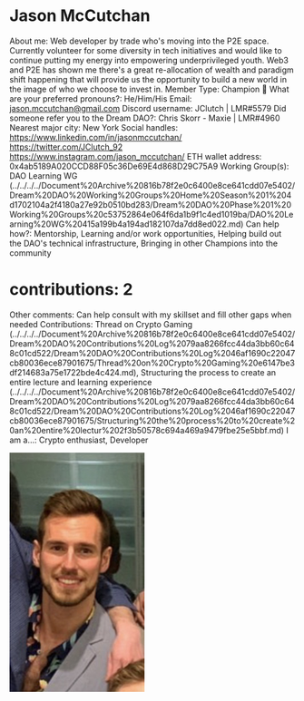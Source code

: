 # Jason McCutchan

About me: Web developer by trade who's moving into the P2E space. Currently volunteer for some diversity in tech initiatives and would like to continue putting my energy into empowering underprivileged youth. Web3 and P2E has shown me there's a great re-allocation of wealth and paradigm shift happening that will provide us the opportunity to build a new world in the image of who we choose to invest in. 
Member Type: Champion 🙌
What are your preferred pronouns?: He/Him/His
Email: jason.mccutchan@gmail.com
Discord username: JClutch | LMR#5579
Did someone refer you to the Dream DAO?: Chris Skorr - Maxie | LMR#4960
Nearest major city: New York
Social handles: https://www.linkedin.com/in/jasonmccutchan/
https://twitter.com/JClutch_92
https://www.instagram.com/jason_mccutchan/
ETH wallet address: 0x4ab5189A020CCD88F05c36De69E4d868D29C75A9
Working Group(s): DAO Learning WG (../../../../Document%20Archive%20816b78f2e0c6400e8ce641cdd07e5402/Dream%20DAO%20Working%20Groups%20Home%20Season%201%204d1702104a2f4180a27e92b0510bd283/Dream%20DAO%20Phase%201%20Working%20Groups%20c53752864e064f6da1b9f1c4ed1019ba/DAO%20Learning%20WG%20415a199b4a194ad182107da7dd8ed022.md)
Can help how?: Mentorship, Learning and/or work opportunities, Helping build out the DAO's technical infrastructure, Bringing in other Champions into the community
# contributions: 2
Other comments: Can help consult with my skillset and fill other gaps when needed
Contributions: Thread on Crypto Gaming (../../../../Document%20Archive%20816b78f2e0c6400e8ce641cdd07e5402/Dream%20DAO%20Contributions%20Log%2079aa8266fcc44da3bb60c648c01cd522/Dream%20DAO%20Contributions%20Log%2046af1690c22047cb80036ece87901675/Thread%20on%20Crypto%20Gaming%20e6147be3df214683a75e1722bde4c424.md), Structuring the process to create an entire lecture and learning experience (../../../../Document%20Archive%20816b78f2e0c6400e8ce641cdd07e5402/Dream%20DAO%20Contributions%20Log%2079aa8266fcc44da3bb60c648c01cd522/Dream%20DAO%20Contributions%20Log%2046af1690c22047cb80036ece87901675/Structuring%20the%20process%20to%20create%20an%20entire%20lectur%202f3b50578c694a469a9479fbe25e5bbf.md)
I am a...: Crypto enthusiast, Developer

![Untitled](Jason%20McCutchan%20ad37cce866ac4b64a6b2bb53c8fcf46f/Untitled.png)